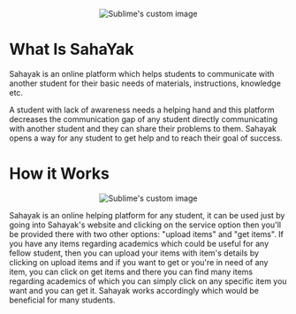 <p align="center">
  <img src="https://user-images.githubusercontent.com/76803084/180271411-824a87e8-5648-4ebc-9f5c-991159f4969a.png" alt="Sublime's custom image"/>
</p>
<h1>What Is SahaYak</h1>
<p align="left"> Sahayak is an online platform which helps students to communicate with another student for their basic needs of materials, instructions, knowledge etc. </p>
<p align="left"> A student with lack of awareness needs a helping hand and this platform decreases the communication gap of any student directly communicating with another student and they can share their problems to them. Sahayak opens a way for any student to get help and to reach their goal of success.</p>
<h1>How it Works</h1>
<p align="center">
  <img src="https://user-images.githubusercontent.com/76803084/180454721-fa7fda7c-2c53-4204-9879-013672b54701.png" alt="Sublime's custom image"/>
</p>
<p align="left"> Sahayak is an online helping platform for any student, it can be used just by going into
Sahayak's website and clicking on the service option then you'll be provided there with two other
options: "upload items" and "get items". If you have any items regarding academics which could
be useful for any fellow student, then you can upload your items with item's details by clicking
on upload items and if you want to get or you're in need of any item, you can click on get items
and there you can find many items regarding academics of which you can simply click on any
specific item you want and you can get it. Sahayak works accordingly which would be beneficial
for many students.</p>
